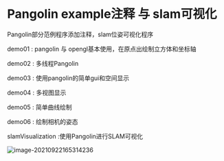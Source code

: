 # Pangolin example注释 与 slam可视化


Pangolin部分范例程序添加注释，slam位姿可视化程序

demo01 : pangolin 与 opengl基本使用，在原点出绘制立方体和坐标轴

demo02 : 多线程Pangolin

demo03 : 使用pangolin的简单gui和空间显示

demo04 : 多视图显示

demo05 : 简单曲线绘制

demo06 : 绘制相机的姿态

slamVisualization :使用Pangolin进行SLAM可视化

![image-20210922165314236](https://tuchuang-1998.oss-accelerate.aliyuncs.com/Picgo/image-20210922165314236.png)

